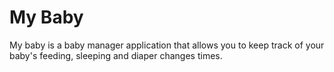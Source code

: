 # My Baby

My baby is a baby manager application that allows you to keep track of your baby's feeding, sleeping and diaper changes times.
